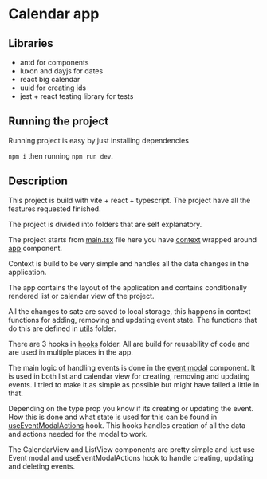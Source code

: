 # Calendar app

## Libraries

- antd for components
- luxon and dayjs for dates
- react big calendar
- uuid for creating ids
- jest + react testing library for tests

## Running the project

Running project is easy by just installing dependencies

`npm i` then running `npm run dev`.

## Description

This project is build with vite + react + typescript.
The project have all the features requested finished.

The project is divided into folders that are self explanatory.

The project starts from [main.tsx](./src/main.tsx) file here you have [context](./src//components//eventContext//EventContextProvider.tsx) wrapped around [app](./src/app.tsx) component.

Context is build to be very simple and handles all the data changes in the application.

The app contains the layout of the application and contains conditionally rendered list or calendar view of the project.

All the changes to sate are saved to local storage, this happens in context functions for adding, removing and updating event state. The functions that do this are defined in [utils](./src/utils/index.ts) folder.

There are 3 hooks in [hooks](./src//hooks/index.ts) folder. All are build for reusability of code and are used in multiple places in the app.

The main logic of handling events is done in the [event modal](./src/components/eventModal/EventModal.tsx) component. It is used in both list and calendar view for creating, removing and updating events. I tried to make it as simple as possible but might have failed a little in that.

Depending on the type prop you know if its creating or updating the event. How this is done and what state is used for this can be found in [useEventModalActions](./src//hooks/index.ts) hook. This hooks handles creation of all the data and actions needed for the modal to work.

The CalendarView and ListView components are pretty simple and just use Event modal and useEventModalActions hook to handle creating, updating and deleting events.
